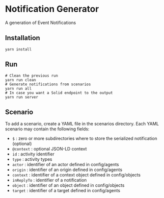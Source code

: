# Notification Generator

A generation of Event Notifications

## Installation

```
yarn install
```

## Run

```
# Clean the previous run
yarn run clean
# Generate notifications from scenarios
yarn run all
# In case you want a Solid endpoint to the output
yarn run server
```

## Scenario

To add a scenario, create a YAML file in the scenarios directory. Each YAML scenario may contain the following fields:

- `$` : zero or more subdirectories where to store the serialized notification (optional)
- `@context` : optional JSON-LD context
- `id` : activity identifier
- `type` : activity types
- `actor` : identifier of an actor defined in config/agents
- `origin` : identifier of an origin defined in config/agents
- `context` : identifier of a context object defined in config/objects
- `inReplyTo` : identifier of a notification
- `object` : identifier of an object defined in config/objects
- `target` : identifier of a target defined in config/agents